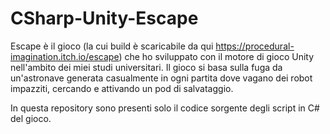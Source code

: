# CSharp-Unity-Escape

Escape è il gioco (la cui build è scaricabile da qui https://procedural-imagination.itch.io/escape) che ho sviluppato
con il motore di gioco Unity nell'ambito dei miei studi universitari. Il gioco si basa sulla fuga da un'astronave
generata casualmente in ogni partita dove vagano dei robot impazziti, cercando e attivando un pod di salvataggio.

In questa repository sono presenti solo il codice sorgente degli script in C# del gioco.
